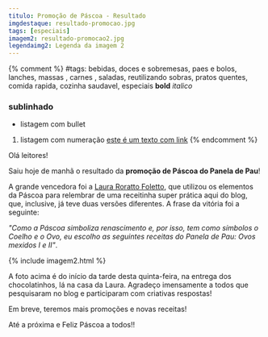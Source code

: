 ```yaml
---
titulo: Promoção de Páscoa - Resultado
imgdestaque: resultado-promocao.jpg
tags: [especiais]
imagem2: resultado-promocao2.jpg
legendaimg2: Legenda da imagem 2
---
```

{% comment %}
#tags: bebidas, doces e sobremesas, paes e bolos, lanches, massas , carnes , saladas, reutilizando sobras, pratos quentes, comida rapida, cozinha saudavel, especiais
**bold**
*italico*
### sublinhado
* listagem com bullet
1. listagem com numeração
[este é um texto com link](https://www.enderecodolink.com)
{% endcomment %}

Olá leitores!

Saiu hoje de manhã o resultado da **promoção de Páscoa do Panela de Pau**! 

A grande vencedora foi a [Laura Roratto Foletto](https://www.facebook.com/laura.rorattofoletto?fref=ts), que utilizou os elementos da Páscoa para relembrar de uma receitinha super prática aqui do blog, que, inclusive, já teve duas versões diferentes. A frase da vitória foi a seguinte:

*"Como a Páscoa simboliza renascimento e, por isso, tem como símbolos o Coelho e o Ovo, eu escolho as seguintes receitas do Panela de Pau: Ovos mexidos I e II"*. 

{% include imagem2.html %}

A foto acima é do início da tarde desta quinta-feira, na entrega dos chocolatinhos, lá na casa da Laura. Agradeço imensamente a todos que pesquisaram no blog e participaram com criativas respostas!

Em breve, teremos mais promoções e novas receitas!

Até a próxima e Feliz Páscoa a todos!!


